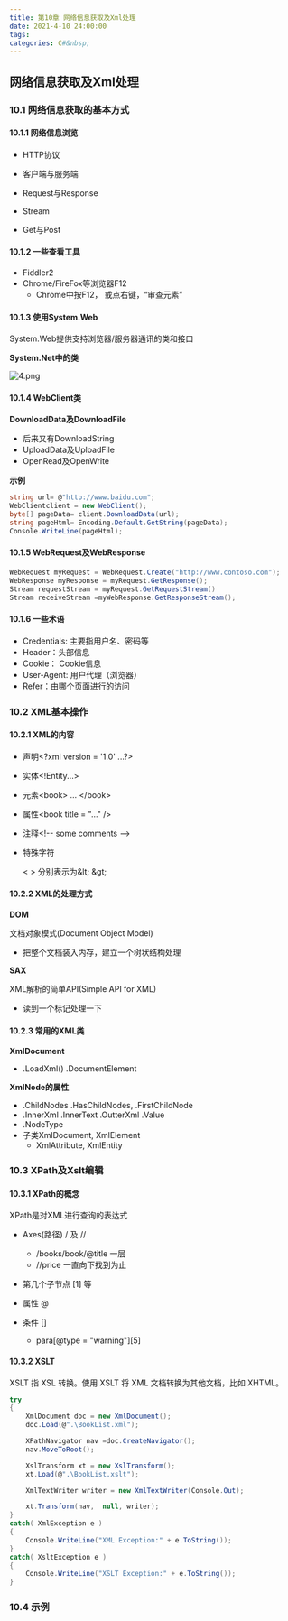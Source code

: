 ```yaml
---
title: 第10章 网络信息获取及Xml处理
date: 2021-4-10 24:00:00
tags: 
categories: C#&nbsp;
---
```

## 网络信息获取及Xml处理

### 10.1 网络信息获取的基本方式

#### 10.1.1 网络信息浏览

<!-- more -->

- HTTP协议

- 客户端与服务端
- Request与Response
- Stream

- Get与Post

#### 10.1.2 一些查看工具

- Fiddler2
- Chrome/FireFox等浏览器F12
  - Chrome中按F12， 或点右键，“审查元素”

#### 10.1.3 使用System.Web

System.Web提供支持浏览器/服务器通讯的类和接口

**System.Net中的类**

![4.png](https://i.loli.net/2021/04/20/26HmlvrEXeVpRGf.png)

#### 10.1.4 WebClient类

**DownloadData及DownloadFile**

- 后来又有DownloadString
- UploadData及UploadFile
- OpenRead及OpenWrite

**示例**

```c#
string url= @"http://www.baidu.com";
WebClientclient = new WebClient();
byte[] pageData= client.DownloadData(url);
string pageHtml= Encoding.Default.GetString(pageData);
Console.WriteLine(pageHtml);
```

#### 10.1.5 WebRequest及WebResponse

```c#
WebRequest myRequest = WebRequest.Create("http://www.contoso.com");
WebResponse myResponse = myRequest.GetResponse();
Stream requestStream = myRequest.GetRequestStream()
Stream receiveStream =myWebResponse.GetResponseStream();
```

#### 10.1.6 一些术语

- Credentials: 主要指用户名、密码等
- Header：头部信息
- Cookie： Cookie信息
- User-Agent: 用户代理（浏览器）
- Refer：由哪个页面进行的访问

### 10.2 XML基本操作

#### 10.2.1 XML的内容

- 声明\<?xml version = '1.0' ...?>

- 实体\<!Entity...>
- 元素\<book> ... \</book>

- 属性\<book title = "..." />

- 注释\<!-- some comments -->

- 特殊字符

  < > 分别表示为\&lt; \&gt;

#### 10.2.2 XML的处理方式

**DOM**

文档对象模式(Document Object Model)

- 把整个文档装入内存，建立一个树状结构处理

**SAX**

XML解析的简单API(Simple API for XML)

- 读到一个标记处理一下

#### 10.2.3 常用的XML类

**XmlDocument**

- .LoadXml()	.DocumentElement

**XmlNode的属性**

- .ChildNodes	.HasChildNodes,	.FirstChildNode
- .InnerXml    .InnerText    .OutterXml    .Value
- .NodeType
- 子类XmlDocument, XmlElement
  - XmlAttribute, XmlEntity

### 10.3 XPath及Xslt编辑

#### 10.3.1 XPath的概念

XPath是对XML进行查询的表达式

- Axes(路径)	/  及  //
  - /books/book/@title         一层
  - //price                                一直向下找到为止 

- 第几个子节点 [1] 等

- 属性  @
- 条件  []
  - para\[@type = "warning"][5]

#### 10.3.2 XSLT

XSLT 指 XSL 转换。使用 XSLT 将 XML 文档转换为其他文档，比如 XHTML。

```c#
try
{
    XmlDocument doc = new XmlDocument();
    doc.Load(@".\BookList.xml");

    XPathNavigator nav =doc.CreateNavigator();
    nav.MoveToRoot();

    XslTransform xt = new XslTransform();
    xt.Load(@".\BookList.xslt");

    XmlTextWriter writer = new XmlTextWriter(Console.Out);

    xt.Transform(nav,  null, writer);
}
catch( XmlException e )
{
    Console.WriteLine("XML Exception:" + e.ToString());
}
catch( XsltException e )
{
    Console.WriteLine("XSLT Exception:" + e.ToString());
}
```

### 10.4 示例

